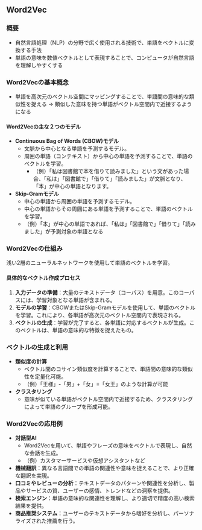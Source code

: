 ## Word2Vec
### 概要
- 自然言語処理（NLP）の分野で広く使用される技術で、単語をベクトルに変換する手法
- 単語の意味を数値ベクトルとして表現することで、コンピュータが自然言語を理解しやすくする

### ****Word2Vecの基本概念****

- 単語を高次元のベクトル空間にマッピングすることで、単語間の意味的な類似性を捉える
 → 類似した意味を持つ単語がベクトル空間内で近接するようになる

#### Word2Vecの主な２つのモデル

- **Continuous Bag of Words (CBOW)モデル**
  - 文脈から中心となる単語を予測するモデル。
  - 周囲の単語（コンテキスト）から中心の単語を予測することで、単語のベクトルを学習。
    - （例）「私は図書館で本を借りて読みました」という文があった場合、「私は」「図書館で」「借りて」「読みました」が文脈となり、「本」が中心の単語となります。
- **Skip-Gramモデル**
  - 中心の単語から周囲の単語を予測するモデル。
  - 中心の単語からその周囲にある単語を予測することで、単語のベクトルを学習。
  - （例）「本」が中心の単語であれば、「私は」「図書館で」「借りて」「読みました」が予測対象の単語となる

### ****Word2Vecの仕組み****

浅い2層のニューラルネットワークを使用して単語のベクトルを学習。

#### 具体的なベクトル作成プロセス

1. **入力データの準備**：大量のテキストデータ（コーパス）を用意。このコーパスには、学習対象となる単語が含まれる。
2. **モデルの学習**：CBOWまたはSkip-Gramモデルを使用して、単語のベクトルを学習。これにより、各単語が高次元のベクトル空間内で表現される。
3. **ベクトルの生成**：学習が完了すると、各単語に対応するベクトルが生成。このベクトルは、単語の意味的な特徴を捉えたもの。

### ****ベクトルの生成と利用****

- **類似度の計算**
  - ベクトル間のコサイン類似度を計算することで、単語間の意味的な類似性を定量化可能。
  - （例）「王様」-「男」+「女」=「女王」のような計算が可能
- **クラスタリング**
  - 意味が似ている単語がベクトル空間内で近接するため、クラスタリングによって単語のグループを形成可能。

### ****Word2Vecの応用例****
- **対話型AI**
  - Word2Vecを用いて、単語やフレーズの意味をベクトルで表現し、自然な会話を生成。
  - （例）カスタマーサービスや仮想アシスタントなど
- **機械翻訳**：異なる言語間での単語の関連性や意味を捉えることで、より正確な翻訳を実現。
- **口コミやレビューの分析**：テキストデータのパターンや関連性を分析し、製品やサービスの質、ユーザーの感情、トレンドなどの洞察を提供。
- **検索エンジン**：単語の意味的な関連性を理解し、より適切で精度の高い検索結果を提供。
- **商品推奨システム**：ユーザーのテキストデータから嗜好を分析し、パーソナライズされた推薦を行う。